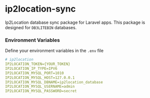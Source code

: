 # ip2location-sync
Ip2Location database sync package for Laravel apps. This package is designed for `DB3LITEBIN` databases.

### Environment Variables

Define your environment variables in the `.env` file

```yml
# ip2location
IP2LOCATION_TOKEN={YOUR_TOKEN}
IP2LOCATION_IP_TYPE=IPV6
IP2LOCATION_MYSQL_PORT=1010
IP2LOCATION_MYSQL_HOST=127.0.0.1
IP2LOCATION_MYSQL_DBNAME=ip2location_database
IP2LOCATION_MYSQL_USERNAME=admin
IP2LOCATION_MYSQL_PASSWORD=secret
```